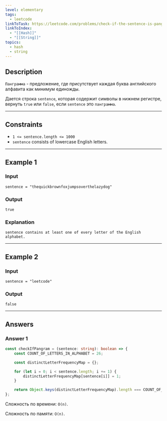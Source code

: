 ```yaml
---
level: elementary
tags:
  - leetcode
linkToTask: https://leetcode.com/problems/check-if-the-sentence-is-pangram/
linkToIndex:
  - "[[Hash]]"
  - "[[String]]"
topics:
  - hash
  - string
---
```

## Description

`Панграмма` - предложение, где присутствует каждая буква английского алфавита как минимум единожды.

Дается строка `sentence`, которая содержит символы в нижнем регистре, вернуть `true` или `false`, если `sentence` это `панграмма`. 

---
## Constraints

- `1 <= sentence.length <= 1000`
- `sentence` consists of lowercase English letters.

---
## Example 1

### Input

```
sentence = "thequickbrownfoxjumpsoverthelazydog"
```
### Output

```
true
```
### Explanation

```
sentence contains at least one of every letter of the English alphabet.
```

---
## Example 2

### Input

```
sentence = "leetcode"
```
### Output

```
false
```

---
## Answers

### Answer 1

```typescript
const checkIfPangram = (sentence: string): boolean => {
	const COUNT_OF_LETTERS_IN_ALPHABET = 26;

	const distinctLetterFrequencyMap = {};

	for (let i = 0; i < sentence.length; i += 1) {
		distinctLetterFrequencyMap[sentence[i]] = 1;
	}

	return Object.keys(distinctLetterFrequencyMap).length === COUNT_OF_LETTERS_IN_ALPHABET;
};
```

Сложность по времени: `O(n)`.

Сложность по памяти: `O(n)`.


